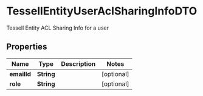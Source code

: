 

# TessellEntityUserAclSharingInfoDTO

Tessell Entity ACL Sharing Info for a user

## Properties

Name | Type | Description | Notes
------------ | ------------- | ------------- | -------------
**emailId** | **String** |  |  [optional]
**role** | **String** |  |  [optional]



